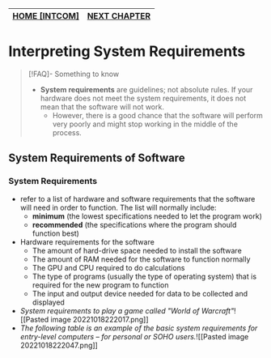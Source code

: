 | **[HOME [INTCOM]](INTCOM11#^MIDCH12)** | **[NEXT CHAPTER](INTCOMMidtermCh13.md)** | 
| -------------------------------------- | ---------------------------------------- |

# Interpreting System Requirements
>[!FAQ]- Something to know
>- **System requirements** are guidelines; not absolute rules. If your hardware does not meet the system requirements, it does not mean that the software will not work.
>	- However, there is a good chance that the software will perform very poorly and might stop working in the middle of the process.

## System Requirements of Software

### System Requirements
- refer to a list of hardware and software requirements that the software will need in order to function. The list will normally include:
	- **minimum** (the lowest specifications needed to let the program work)
	- **recommended** (the specifications where the program should function best)
- Hardware requirements for the software
	- The amount of hard-drive space needed to install the software
	- The amount of RAM needed for the software to function normally
	- The GPU and CPU required to do calculations
	- The type of programs (usually the type of operating system) that is required for the new program to function
	- The input and output device needed for data to be collected and displayed
- *System requirements to play a game called "World of Warcraft"*![[Pasted image 20221018222017.png]]
- *The following table is an example of the basic system requirements for entry-level computers – for personal or SOHO users.*![[Pasted image 20221018222047.png]]